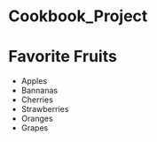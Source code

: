 # Cookbook_Project

# Favorite Fruits

- Apples
- Bannanas
- Cherries
- Strawberries
- Oranges
- Grapes
